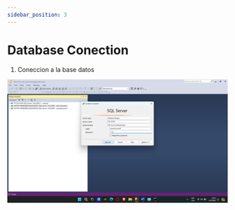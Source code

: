 ```yaml
---
sidebar_position: 3
---
```


# Database Conection

1. Coneccion a la base datos

![Locale Dropdown](./img/coneccion.png)